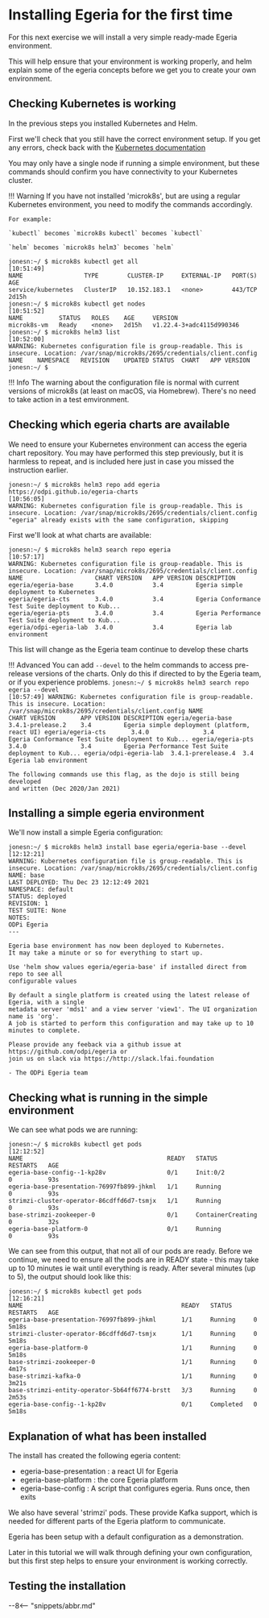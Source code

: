 <!-- SPDX-License-Identifier: CC-BY-4.0 -->
<!-- Copyright Contributors to the ODPi Egeria project 2021. -->

# Installing Egeria for the first time

For this next exercise we will install a very simple ready-made Egeria environment.

This will help ensure that your environment is working properly, and helm explain some of
the egeria concepts before we get you to create your own environment.

## Checking Kubernetes is working

In the previous steps you installed Kubernetes and Helm.

First we'll check that you still have the correct environment setup. If you get any errors, check back with the
[Kubernetes documentation](/egeria-docs/guides/operations/kubernetes/)

You may only have a single node if running a simple environment, but these commands should
confirm you have connectivity to your Kubernetes cluster.

!!! Warning
    If you have not installed 'microk8s', but are using a regular
    Kubernetes environment, you need to modify the commands accordingly.

    
    For example:

    `kubectl` becomes `microk8s kubectl` becomes `kubectl`
    
    `helm` becomes `microk8s helm3` becomes `helm`

```
jonesn:~/ $ microk8s kubectl get all                                                                                                             [10:51:49]
NAME                 TYPE        CLUSTER-IP     EXTERNAL-IP   PORT(S)   AGE
service/kubernetes   ClusterIP   10.152.183.1   <none>        443/TCP   2d15h
jonesn:~/ $ microk8s kubectl get nodes                                                                                                           [10:51:52]
NAME          STATUS   ROLES    AGE     VERSION
microk8s-vm   Ready    <none>   2d15h   v1.22.4-3+adc4115d990346
jonesn:~/ $ microk8s helm3 list                                                                                                                  [10:52:00]
WARNING: Kubernetes configuration file is group-readable. This is insecure. Location: /var/snap/microk8s/2695/credentials/client.config
NAME	NAMESPACE	REVISION	UPDATED	STATUS	CHART	APP VERSION
jonesn:~/ $
```

!!! Info
    The warning about the configuration file is normal with current versions of
    microk8s (at least on macOS, via Homebrew). There's no need to take action in a test emvironment.
## Checking which egeria charts are available

We need to ensure your Kubernetes environment can access the egeria chart repository.
You may have performed this step previously, but it is harmless to repeat, and is included
here just in case you missed the instruction earlier.
```
jonesn:~/ $ microk8s helm3 repo add egeria https://odpi.github.io/egeria-charts                                                                  [10:56:05]
WARNING: Kubernetes configuration file is group-readable. This is insecure. Location: /var/snap/microk8s/2695/credentials/client.config
"egeria" already exists with the same configuration, skipping
```

First we'll look at what charts are available:

```
jonesn:~/ $ microk8s helm3 search repo egeria                                                                                                    [10:57:17]
WARNING: Kubernetes configuration file is group-readable. This is insecure. Location: /var/snap/microk8s/2695/credentials/client.config
NAME                  	CHART VERSION	APP VERSION	DESCRIPTION
egeria/egeria-base    	3.4.0        	3.4        	Egeria simple deployment to Kubernetes
egeria/egeria-cts     	3.4.0        	3.4        	Egeria Conformance Test Suite deployment to Kub...
egeria/egeria-pts     	3.4.0        	3.4        	Egeria Performance Test Suite deployment to Kub...
egeria/odpi-egeria-lab	3.4.0        	3.4        	Egeria lab environment
```

This list will change as the Egeria team continue to develop these charts

!!! Advanced
    You can add `--devel` to the helm commands to access pre-release versions
    of the charts. Only do this if directed to by the Egeria team, or if you experience
    problems.
    ```
    jonesn:~/ $ microk8s helm3 search repo egeria --devel                                                                                            [10:57:49]
    WARNING: Kubernetes configuration file is group-readable. This is insecure. Location: /var/snap/microk8s/2695/credentials/client.config
    NAME                  	CHART VERSION     	APP VERSION	DESCRIPTION
    egeria/egeria-base    	3.4.1-prelease.2  	3.4        	Egeria simple deployment (platform, react UI)
    egeria/egeria-cts     	3.4.0             	3.4        	Egeria Conformance Test Suite deployment to Kub...
    egeria/egeria-pts     	3.4.0             	3.4        	Egeria Performance Test Suite deployment to Kub...
    egeria/odpi-egeria-lab	3.4.1-prerelease.4	3.4        	Egeria lab environment
    ```

    The following commands use this flag, as the dojo is still being developed
    and written (Dec 2020/Jan 2021)
## Installing a simple egeria environment
We'll now install a simple Egeria configuration:

```
jonesn:~/ $ microk8s helm3 install base egeria/egeria-base --devel                                                                               [12:12:21]
WARNING: Kubernetes configuration file is group-readable. This is insecure. Location: /var/snap/microk8s/2695/credentials/client.config
NAME: base
LAST DEPLOYED: Thu Dec 23 12:12:49 2021
NAMESPACE: default
STATUS: deployed
REVISION: 1
TEST SUITE: None
NOTES:
ODPi Egeria
---

Egeria base environment has now been deployed to Kubernetes.
It may take a minute or so for everything to start up.

Use 'helm show values egeria/egeria-base' if installed direct from repo to see all
configurable values

By default a single platform is created using the latest release of Egeria, with a single
metadata server 'mds1' and a view server 'view1'. The UI organization name is 'org'.
A job is started to perform this configuration and may take up to 10 minutes to complete.

Please provide any feeback via a github issue at https://github.com/odpi/egeria or
join us on slack via https://http://slack.lfai.foundation

- The ODPi Egeria team
```
## Checking what is running in the simple environment
We can see what pods we are running:

```
jonesn:~/ $ microk8s kubectl get pods                                                                                                            [12:12:52]
NAME                                        READY   STATUS              RESTARTS   AGE
egeria-base-config--1-kp28v                 0/1     Init:0/2            0          93s
egeria-base-presentation-76997fb899-jhkml   1/1     Running             0          93s
strimzi-cluster-operator-86cdffd6d7-tsmjx   1/1     Running             0          93s
base-strimzi-zookeeper-0                    0/1     ContainerCreating   0          32s
egeria-base-platform-0                      0/1     Running             0          93s
```

We can see from this output, that not all of our pods are ready. Before we continue, we need to ensure 
all the pods are in READY state - this may take up to 10 minutes ie wait until
everything is ready. After several minutes (up to 5), the output should look
like this:
```
jonesn:~/ $ microk8s kubectl get pods                                                                                                            [12:16:21]
NAME                                            READY   STATUS      RESTARTS   AGE
egeria-base-presentation-76997fb899-jhkml       1/1     Running     0          5m18s
strimzi-cluster-operator-86cdffd6d7-tsmjx       1/1     Running     0          5m18s
egeria-base-platform-0                          1/1     Running     0          5m18s
base-strimzi-zookeeper-0                        1/1     Running     0          4m17s
base-strimzi-kafka-0                            1/1     Running     0          3m21s
base-strimzi-entity-operator-5b64ff6774-brstt   3/3     Running     0          2m53s
egeria-base-config--1-kp28v                     0/1     Completed   0          5m18s
```

## Explanation of what has been installed

The install has created the following egeria content:
 * egeria-base-presentation : a react UI for Egeria
 * egeria-base-platform : the core Egeria platform
 * egeria-base-config : A script that configures egeria. Runs once, then exits

We also have several 'strimzi' pods. These provide Kafka support, which
is needed for different parts of the Egeria platform to communicate.

Egeria has been setup with a default configuration as a demonstration.

Later in this tutorial we will walk through defining your own configuration, but this
first step helps to ensure your environment is working correctly.

## Testing the installation



--8<-- "snippets/abbr.md"
